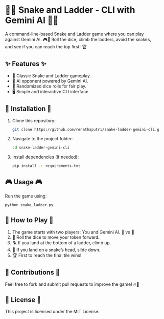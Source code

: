 # 🐍🎲 Snake and Ladder - CLI with Gemini AI 🎲🐍

A command-line-based Snake and Ladder game where you can play against Gemini AI. 🎮🤖 Roll the dice, climb the ladders, avoid the snakes, and see if you can reach the top first! 🏆

## ✨ Features ✨
- 🎲 Classic Snake and Ladder gameplay.
- 🤖 AI opponent powered by Gemini AI.
- 🎯 Randomized dice rolls for fair play.
- 🖥️ Simple and interactive CLI interface.

## 🚀 Installation 🚀
1. Clone this repository:
   ```sh
   git clone https://github.com/renathaputri/snake-ladder-gemini-cli.git
   ```
2. Navigate to the project folder:
   ```sh
   cd snake-ladder-gemini-cli
   ```
3. Install dependencies (if needed):
   ```sh
   pip install -r requirements.txt
   ```

## 🎮 Usage 🎮
Run the game using:
```sh
python snake_ladder.py
```

## 📝 How to Play 📝
1. The game starts with two players: You and Gemini AI. 🤠 vs 🤖
2. 🎲 Roll the dice to move your token forward.
3. 🪜 If you land at the bottom of a ladder, climb up.
4. 🐍 If you land on a snake’s head, slide down.
5. 🏆 First to reach the final tile wins!

## 🤝 Contributions 🤝
Feel free to fork and submit pull requests to improve the game! 🔥🎉

## 📜 License 📜
This project is licensed under the MIT License.

